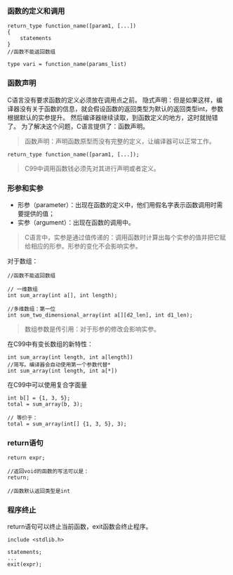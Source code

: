 <!--
author: 刘青
date: 2017-1-28
title: 函数
type: note
source: C语言程序设计：现代方法-函数
tags: 
category: clang/c_programming
status: publish
summary: 
-->

### 函数的定义和调用
```
return_type function_name([param1, [...]) 
{
    statements    
}
//函数不能返回数组

type vari = function_name(params_list)
```

### 函数声明
C语言没有要求函数的定义必须放在调用点之前。
隐式声明：但是如果这样，编译器没有关于函数的信息，就会假设函数的返回类型为默认的返回类型int，参数根据默认的实参提升。
然后编译器继续读取，到函数定义的地方，这时就抛错了。
为了解决这个问题，C语言提供了：函数声明。

> 函数声明：声明函数原型而没有完整的定义，让编译器可以正常工作。

```
return_type function_name([param1, [...]);
```

> C99中调用函数钱必须先对其进行声明或者定义。

### 形参和实参
- 形参（parameter）：出现在函数的定义中，他们用假名字表示函数调用时需要提供的值；
- 实参（argument）：出现在函数的调用中。

> C语言中，实参是通过值传递的：调用函数时计算出每个实参的值并把它赋给相应的形参。形参的变化不会影响实参。

对于数组：
```
//函数不能返回数组

// 一维数组
int sum_array(int a[], int length);

//多维数组：第一位
int sum_two_dimensional_array(int a[][d2_len], int d1_len);
```

> 数组参数是传引用：对于形参的修改会影响实参。

在C99中有变长数组的新特性：
```
int sum_array(int length, int a[length])
//简写。编译器会自动使用第一个参数代替*
int sum_array(int length, int a[*])
```

在C99中可以使用复合字面量
```
int b[] = {1, 3, 5};
total = sum_array(b, 3);

// 等价于：
total = sum_array(int[] {1, 3, 5}, 3);
```

### return语句
```
return expr;

//返回void的函数的写法可以是：
return;

//函数默认返回类型是int
```

### 程序终止
return语句可以终止当前函数，exit函数会终止程序。
```
include <stdlib.h>

statements;
...
exit(expr);

```
